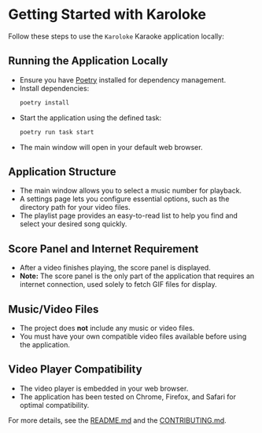 # Getting Started with Karoloke

Follow these steps to use the `Karoloke` Karaoke application locally:

## **Running the Application Locally**
  - Ensure you have [Poetry](https://python-poetry.org/) installed for dependency management.
  - Install dependencies:
    ```bash
    poetry install
    ```
  - Start the application using the defined task:
    ```bash
    poetry run task start
    ```
  - The main window will open in your default web browser.

## **Application Structure**
  - The main window allows you to select a music number for playback.
  - A settings page lets you configure essential options, such as the directory path for your video files.
  - The playlist page provides an easy-to-read list to help you find and select your desired song quickly.

## **Score Panel and Internet Requirement**
  - After a video finishes playing, the score panel is displayed.
  - **Note:** The score panel is the only part of the application that requires an internet connection, used solely to fetch GIF files for display.

## **Music/Video Files**
  - The project does **not** include any music or video files.
  - You must have your own compatible video files available before using the application.

## **Video Player Compatibility**
  - The video player is embedded in your web browser.
  - The application has been tested on Chrome, Firefox, and Safari for optimal compatibility.

For more details, see the [README.md](../README.md) and the [CONTRIBUTING.md](../CONTRIBUTING.md).
